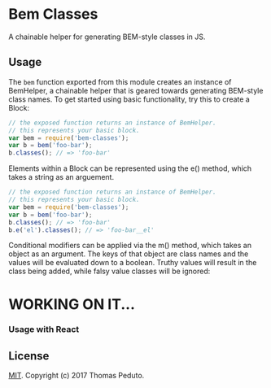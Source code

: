 Bem Classes
===========

A chainable helper for generating BEM-style classes in JS.

## Usage

The `bem` function exported from this module creates an instance of BemHelper, a chainable helper that is geared towards generating BEM-style class names.  To get started using basic functionality, try this to create a Block:

```js
// the exposed function returns an instance of BemHelper.
// this represents your basic block.
var bem = require('bem-classes');
var b = bem('foo-bar');
b.classes(); // => 'foo-bar'
```

Elements within a Block can be represented using the e() method, which takes a string as an arguement.

```js
// the exposed function returns an instance of BemHelper.
// this represents your basic block.
var bem = require('bem-classes');
var b = bem('foo-bar');
b.classes(); // => 'foo-bar'
b.e('el').classes(); // => 'foo-bar__el'
```

Conditional modifiers can be applied via the m() method, which takes an object as an argument.  The keys of that object are class names and the values will be evaluated down to a boolean.  Truthy values will result in the class being added, while falsy value classes will be ignored:


# WORKING ON IT...

### Usage with React


## License

[MIT](LICENSE). Copyright (c) 2017 Thomas Peduto.
